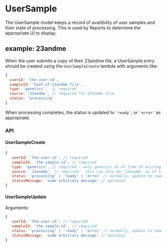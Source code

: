 # UserSample

The UserSample model keeps a record of availibility of user samples and their state of processing. This is used by Reports to determine the appropriate UI to display.

## example: 23andme

When the user submits a copy of their 23andme file, a UserSample entry should be created using the `UserSampleCreate` lambda with arguments like:

```js
{
  userId: 'the-user-id', 
  sampleId: 'hash-of-23andme-file',
  type: 'genetics',  // required
  source: '23andme', // required for 23andme file
  status: 'processing'
}
```

When processing completes, the status is updated to `'ready'`, or `'error'` as appropriate.

### API

#### UserSampleCreate
```js
{
   userId: 'the-user-id', // required
   sampleId: 'the-sample-id', // required
   type: 'genetics', // required - only genetics as of time of writing
   source: '23andme', // required - this can only be '23andme' as of time of writing
   status: 'processing' | 'ready' | 'error' // normally, update to ready or error state
   statusMessage: 'some arbitrary message' // optional 
}
```

#### UserSampleUpdate

Arguments:
```js
{
   userId: 'the-user-id', // required
   sampleId: 'the-sample-id', // required
   status: 'processing' | 'ready' | 'error' // normally, update to ready or error state
   statusMessage: 'some arbitrary message' // optional 
}
```

